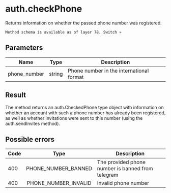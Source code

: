 # auth.checkPhone
Returns information on whether the passed phone number was registered.

```
Method schema is available as of layer 78. Switch »
```

## Parameters
| Name | Type | Description |
| ---- | :----: | ----------- |
| phone_number | string | Phone number in the international format |


## Result
The method returns an auth.CheckedPhone type object with information on whether an account with such a phone number has already been registered, as well as whether invitations were sent to this number (using the auth.sendInvites method).

## Possible errors
| Code | Type | Description |
| ---- | :----: | ----------- |
| 400 | PHONE_NUMBER_BANNED | The provided phone number is banned from telegram |
| 400 | PHONE_NUMBER_INVALID | Invalid phone number |


